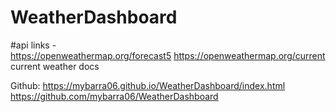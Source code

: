 # WeatherDashboard


#api links -  
https://openweathermap.org/forecast5 
https://openweathermap.org/current
current weather docs

Github:
https://mybarra06.github.io/WeatherDashboard/index.html
https://github.com/mybarra06/WeatherDashboard